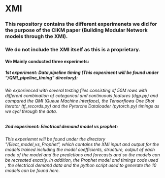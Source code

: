 # XMI

### This repository contains the different experimenets we did for the purpose of the CIKM paper (Building Modular Network models through the XMI). 
### We do not include the XMI itself as this is a proprietary.

#### We Mainly conducted three experimets:
##### 1st experiment: Data pipeline timing (This experiment will be found under "/QMI_pipeline_timing" directory):
###### We experienced with several testing files consisting of 50M rows with different combination of categorical and continuouis features (dgp.py) and compared the QMI (Queue Machine Interface), the Tensorflows One Shot Iterator (tf_records.py) and the Pytorchs Dataloader (pytorch.py) timings as we cycl through the data.
##### 2nd experiment: Electrical demand model vs prophet:
###### This experiemnt will be found under the directory "/Elect_model_vs_Prophet", which contains the XMI input and output for the models trained including the model coefficients, structure, output of each node of the model and the predictions and forecasts and so the models can be recreated exactly. In addition, the Prophet model and timings code used , the electrical demand data and the python script used to generate the 10 models can be found here. 

